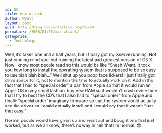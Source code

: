 ```yaml
---
id: 53
title: Mac Attack
author: Wyatt
layout: post
guid: http://blog.hackerforhire.org/?p=53
permalink: /2006/01/20/mac-attack/
categories:
  - Technology
---
```

Well, it&#8217;s taken one and a half years, but I finally got my Xserve running. Not just running mind you, but running the latest and greatest version of OS X. Now I know most people reading this would be like &#8220;Shesh Wyatt, it took you how long to install the operating system that is supposed to be so easy to use blah blah blah&#8230;&#8221; Well shut up you poop face lickers! I just finally got drive space for it, not to mention the time to actually work on it. Add in the fact that I had to &#8220;special order&#8221; a part from Apple so that it would run an Apple OS in any small fashion, buy new RAM so it wouldn&#8217;t crash every time that I try to boot the CD&#8217;s that I also had to &#8220;special order&#8221; from Apple and finally &#8220;special order&#8221; imaginary firmware so that the system would actually see the drives so I could actually install and I would say that it wasn&#8217;t &#8220;just that easy.&#8221;

Normal people would have given up and went out and bought one that just worked, but as we all know, there&#8217;s no way in hell that I&#8217;m normal. 😎